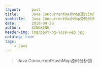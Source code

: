 ```yaml
---
layout:     post
title:      Java ConcurrentHashMap源码分析
subtitle:   Java ConcurrentHashMap源码分析
date:       2018-09-20
author:     XINGXING
header-img: img/post-bg-ios9-web.jpg
catalog: true
tags:
    - Java
---
```


>
>Java ConcurrentHashMap源码分析篇
> 



